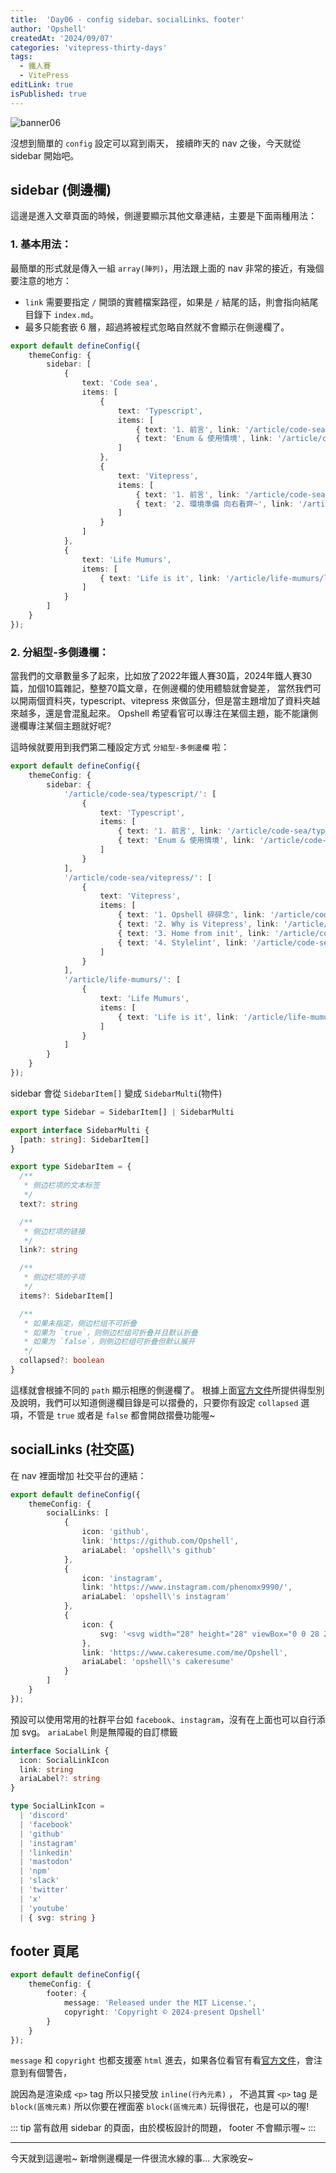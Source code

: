 ```yaml
---
title:  'Day06 - config sidebar、socialLinks、footer'
author: 'Opshell'
createdAt: '2024/09/07'
categories: 'vitepress-thirty-days'
tags:
  - 鐵人賽
  - VitePress
editLink: true
isPublished: true
---
```


![banner06](https://ithelp.ithome.com.tw/upload/images/20240907/20109918fStmRTe47h.png)

沒想到簡單的 `config` 設定可以寫到兩天，
接續昨天的 nav 之後，今天就從 sidebar 開始吧。

## sidebar (側邊欄)
這邊是進入文章頁面的時候，側邊要顯示其他文章連結，主要是下面兩種用法：

### 1. 基本用法：
最簡單的形式就是傳入一組 `array(陣列)`，用法跟上面的 nav 非常的接近，有幾個要注意的地方：
- `link` 需要要指定 `/` 開頭的實體檔案路徑，如果是 `/` 結尾的話，則會指向結尾目錄下 `index.md`。
- 最多只能套嵌 6 層，超過將被程式忽略自然就不會顯示在側邊欄了。
```ts [基本用法]
export default defineConfig({
    themeConfig: {
        sidebar: [
            {
                text: 'Code sea',
                items: [
                    {
                        text: 'Typescript',
                        items: [
                            { text: '1. 前言', link: '/article/code-sea/typescript/day-1' },
                            { text: 'Enum & 使用情境', link: '/article/code-sea/typescript/enum' }
                        ]
                    },
                    {
                        text: 'Vitepress',
                        items: [
                            { text: '1. 前言', link: '/article/code-sea/vitepress/day01-preface' },
                            { text: '2. 環境準備 向右看齊~', link: '/article/code-sea/vitepress/day02-front-end-developement' }
                        ]
                    }
                ]
            },
            {
                text: 'Life Mumurs',
                items: [
                    { text: 'Life is it', link: '/article/life-mumurs/life' }
                ]
            }
        ]
    }
});
```

### 2. 分組型-多側邊欄：
當我們的文章數量多了起來，比如放了2022年鐵人賽30篇，2024年鐵人賽30篇，加個10篇雜記，整整70篇文章，在側邊欄的使用體驗就會變差，
當然我們可以開兩個資料夾，typescript、vitepress 來做區分，但是當主題增加了資料夾越來越多，還是會混亂起來。
Opshell 希望看官可以專注在某個主題，能不能讓側邊欄專注某個主題就好呢?

這時候就要用到我們第二種設定方式 `分組型-多側邊欄` 啦：
```ts [分組型-多側邊欄]
export default defineConfig({
    themeConfig: {
        sidebar: {
            '/article/code-sea/typescript/': [
                {
                    text: 'Typescript',
                    items: [
                        { text: '1. 前言', link: '/article/code-sea/typescript/day-1' },
                        { text: 'Enum & 使用情境', link: '/article/code-sea/typescript/enum' }
                    ]
                }
            ],
            '/article/code-sea/vitepress/': [
                {
                    text: 'Vitepress',
                    items: [
                        { text: '1. Opshell 碎碎念', link: '/article/code-sea/vitepress/day-1' },
                        { text: '2. Why is Vitepress', link: '/article/code-sea/vitepress/day-2' },
                        { text: '3. Home from init', link: '/article/code-sea/vitepress/day-3' },
                        { text: '4. Stylelint', link: '/article/code-sea/vitepress/day-4' }
                    ]
                }
            ],
            '/article/life-mumurs/': [
                {
                    text: 'Life Mumurs',
                    items: [
                        { text: 'Life is it', link: '/article/life-mumurs/life' }
                    ]
                }
            ]
        }
    }
});
```

sidebar 會從  `SidebarItem[]` 變成 `SidebarMulti`(物件)
```ts
export type Sidebar = SidebarItem[] | SidebarMulti

export interface SidebarMulti {
  [path: string]: SidebarItem[]
}

export type SidebarItem = {
  /**
   * 侧边栏项的文本标签
   */
  text?: string

  /**
   * 侧边栏项的链接
   */
  link?: string

  /**
   * 侧边栏项的子项
   */
  items?: SidebarItem[]

  /**
   * 如果未指定，侧边栏组不可折叠
   * 如果为 `true`，则侧边栏组可折叠并且默认折叠
   * 如果为 `false`，则侧边栏组可折叠但默认展开
   */
  collapsed?: boolean
}
```
這樣就會根據不同的 `path` 顯示相應的側邊欄了。
根據上面[官方文件](https://vitepress.dev/zh/reference/default-theme-config#sidebar)所提供得型別及說明，我們可以知道側邊欄目錄是可以摺疊的，只要你有設定 `collapsed` 選項，不管是 `true` 或者是 `false` 都會開啟摺疊功能喔~

## socialLinks (社交區)
在 nav 裡面增加 社交平台的連結：
```ts
export default defineConfig({
    themeConfig: {
        socialLinks: [
            {
                icon: 'github',
                link: 'https://github.com/Opshell',
                ariaLabel: 'opshell\'s github'
            },
            {
                icon: 'instagram',
                link: 'https://www.instagram.com/phenomx9990/',
                ariaLabel: 'opshell\'s instagram'
            },
            {
                icon: {
                    svg: '<svg width="28" height="28" viewBox="0 0 28 28" fill="none" xmlns="http://www.w3.org/2000/svg"> <path d="M22.5217 7.07507V17.0435C16.8406 16.4368 11.1594 15.8281 5.47827 15.2194V5.25913C5.47827 5.25913 5.47827 5.2571 5.4803 5.25507C6.45016 3.07594 9.12436 1.20725 12.7846 0L22.5217 7.07507Z" "/> <path d="M6.45817 25.7509L7.52136 26.8141C6.78889 27.5465 5.77542 28 4.65846 28C2.42252 28 0.609619 26.1871 0.609619 23.9512C0.609619 21.7152 2.42252 19.9023 4.65846 19.9023C5.77643 19.9023 6.78991 20.3558 7.52136 21.0883L6.45817 22.1515C5.99759 21.6909 5.3615 21.4068 4.65846 21.4068C3.25237 21.4068 2.1131 22.5461 2.1131 23.9522C2.1131 25.3583 3.25237 26.4976 4.65846 26.4976C5.3615 26.4976 5.9986 26.2125 6.45817 25.7529V25.7509Z" "/> <path d="M12.7561 22.2154V22.7014C12.2834 22.254 11.6493 21.9841 10.9047 21.9841C9.24296 21.9841 7.89673 23.3304 7.89673 24.9921C7.89673 26.6538 9.24296 28.0001 10.9047 28.0001C11.6483 28.0001 12.2824 27.7302 12.7561 27.2828V27.7688H14.144V22.2154H12.7561ZM10.9047 26.6122C10.0099 26.6122 9.28455 25.8879 9.28455 24.9921C9.28455 24.0963 10.0099 23.372 10.9047 23.372C11.7995 23.372 12.5248 24.0973 12.5248 24.9921C12.5248 25.8869 11.7995 26.6122 10.9047 26.6122Z" "/> <path d="M27.3333 25.5704C27.3718 25.3857 27.3911 25.1909 27.3911 24.9921C27.3911 23.3304 26.1879 21.9841 24.3253 21.9841C22.4627 21.9841 21.2595 23.3304 21.2595 24.9921C21.2595 26.6538 22.6331 28.0001 24.3253 28.0001C25.4281 28.0001 26.4121 27.6754 27.0594 27.0312L26.121 26.0928C25.7608 26.4773 25.1602 26.6975 24.3253 26.6975C23.4904 26.6975 22.9416 26.2278 22.7539 25.5693H27.3333V25.5704ZM24.3253 23.2857C25.1826 23.2857 25.7091 23.7564 25.8968 24.4138H22.7549C22.9426 23.7564 23.4701 23.2857 24.3263 23.2857H24.3253Z" "/> <path d="M21.3032 27.7687H19.3492L16.9205 25.34V27.7687H15.5327V19.9054C15.9953 19.9551 16.4579 20.0038 16.9205 20.0535V24.4148L19.12 22.2154H21.0739L18.4118 24.8774L21.3032 27.7687Z" "/> </svg>'
                },
                link: 'https://www.cakeresume.com/me/Opshell',
                ariaLabel: 'opshell\'s cakeresume'
            }
        ]
    }
});
```

預設可以使用常用的社群平台如 `facebook`、`instagram`，沒有在上面也可以自行添加 svg。
`ariaLabel` 則是無障礙的自訂標籤
```ts
interface SocialLink {
  icon: SocialLinkIcon
  link: string
  ariaLabel?: string
}

type SocialLinkIcon =
  | 'discord'
  | 'facebook'
  | 'github'
  | 'instagram'
  | 'linkedin'
  | 'mastodon'
  | 'npm'
  | 'slack'
  | 'twitter'
  | 'x'
  | 'youtube'
  | { svg: string }
```

## footer 頁尾
```ts
export default defineConfig({
    themeConfig: {
        footer: {
            message: 'Released under the MIT License.',
            copyright: 'Copyright © 2024-present Opshell'
        }
    }
});
```
`message` 和 `copyright` 也都支援塞 `html` 進去，如果各位看官有看[官方文件](https://vitepress.dev/zh/reference/default-theme-footer)，會注意到有個警告，

說因為是渲染成 `<p>` tag 所以只接受放 `inline(行內元素)` ， 不過其實 `<p>` tag 是 `block(區塊元素)` 所以你要在裡面塞 `block(區塊元素)` 玩得很花，也是可以的喔!

::: tip
當有啟用 sidebar 的頁面，由於模板設計的問題， footer 不會顯示喔~
:::

---
今天就到這邊啦~
新增側邊欄是一件很流水線的事...
大家晚安~
